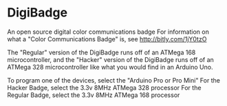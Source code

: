 # DigiBadge
An open source digital color communications badge
For information on what a "Color Communications Badge" is, see http://bitly.com/1jY0tzO

The "Regular" version of the DigiBadge runs off of an ATMega 168 microcontroller, and the "Hacker" version of the DigiBadge runs off of an ATMega 328 microcontroller like what you would find in an Arduino Uno.

To program one of the devices, select the "Arduino Pro or Pro Mini"
For the Hacker Badge, select the 3.3v 8MHz ATMega 328 processor
For the Regular Badge, select the 3.3v 8MHz ATMega 168 processor

